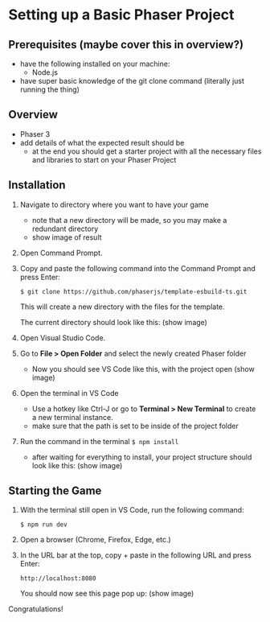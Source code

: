 # Setting up a Basic Phaser Project

## Prerequisites (maybe cover this in overview?)
- have the following installed on your machine:
    - Node.js
- have super basic knowledge of the git clone command (literally just running the thing)

## Overview
- Phaser 3
- add details of what the expected result should be
    - at the end you should get a starter project with all the necessary files and libraries to start on your Phaser Project

## Installation
1. Navigate to directory where you want to have your game
    - note that a new directory will be made, so you may make a redundant directory
    - show image of result
2. Open Command Prompt.
3. Copy and paste the following command into the Command Prompt and press Enter:

    `$ git clone https://github.com/phaserjs/template-esbuild-ts.git`

    This will create a new directory with the files for the template.
    
    The current directory should look like this: (show image)

4. Open Visual Studio Code.
5. Go to **File > Open Folder** and select the newly created Phaser folder
    - Now you should see VS Code like this, with the project open (show image)
6. Open the terminal in VS Code
    - Use a hotkey like Ctrl-J or go to **Terminal > New Terminal** to create a new terminal instance.
    - make sure that the path is set to be inside of the project folder
7. Run the command in the terminal `$ npm install`
    - after waiting for everything to install, your project structure should look like this: (show image)

## Starting the Game
1. With the terminal still open in VS Code, run the following command: 

    `$ npm run dev`

2. Open a browser (Chrome, Firefox, Edge, etc.)
3. In the URL bar at the top, copy + paste in the following URL and press Enter: 

    `http://localhost:8080`
    
    You should now see this page pop up: (show image)

Congratulations!